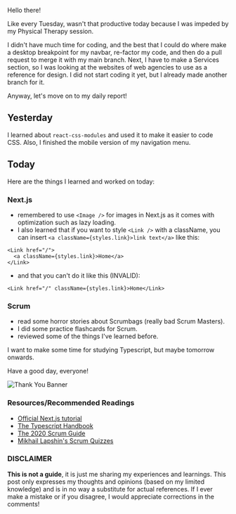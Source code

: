 Hello there!

Like every Tuesday, wasn't that productive today because I was impeded by my Physical Therapy session.

I didn't have much time for coding, and the best that I could do where make a desktop breakpoint for my navbar, re-factor my code, and then do a pull request to merge it with my main branch. Next, I have to make a Services section, so I was looking at the websites of web agencies to use as a reference for design. I did not start coding it yet, but I already made another branch for it.

Anyway, let's move on to my daily report!

## Yesterday

I learned about `react-css-modules` and used it to make it easier to code CSS. Also, I finished the mobile version of my navigation menu.

## Today

Here are the things I learned and worked on today:

### Next.js

- remembered to use `<Image />` for images in Next.js as it comes with optimization such as lazy loading.
- I also learned that if you want to style `<Link />` with a className, you can insert `<a className={styles.link}>link text</a>` like this:

```
<Link href="/">
  <a className={styles.link}>Home</a>
</Link>
```

- and that you can't do it like this (INVALID):

```
<Link href="/" className={styles.link}>Home</Link>
```

### Scrum

- read some horror stories about Scrumbags (really bad Scrum Masters).
- I did some practice flashcards for Scrum.
- reviewed some of the things I've learned before.

I want to make some time for studying Typescript, but maybe tomorrow onwards.

Have a good day, everyone!

![Thank You Banner](https://dev-to-uploads.s3.amazonaws.com/uploads/articles/x9ayfxxxaz2g2hfcqbsk.png)

### Resources/Recommended Readings

- [Official Next.js tutorial](https://nextjs.org/learn/basics/create-nextjs-app?utm_source=next-site&utm_medium=nav-cta&utm_campaign=next-website)
- [The Typescript Handbook](https://www.typescriptlang.org/docs/handbook/intro.html)
- [The 2020 Scrum Guide](https://scrumguides.org/scrum-guide.html)
- [Mikhail Lapshin's Scrum Quizzes](https://mlapshin.com/index.php/scrum-quizzes/)

### DISCLAIMER

**This is not a guide**, it is just me sharing my experiences and learnings. This post only expresses my thoughts and opinions (based on my limited knowledge) and is in no way a substitute for actual references. If I ever make a mistake or if you disagree, I would appreciate corrections in the comments!
